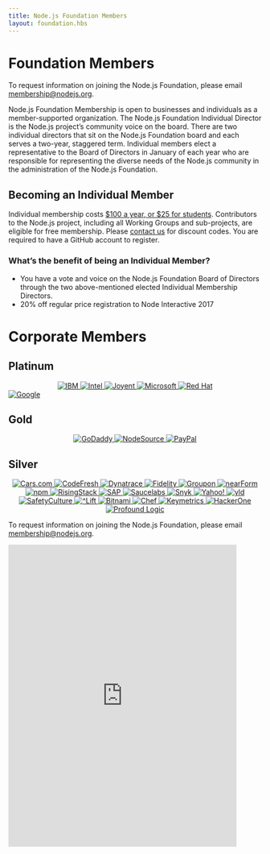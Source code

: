 ```yaml
---
title: Node.js Foundation Members
layout: foundation.hbs
---
```

# Foundation Members

To request information on joining the Node.js Foundation, please email
[membership@nodejs.org](mailto:membership@nodejs.org).

Node.js Foundation Membership is open to businesses and individuals as a
member-supported organization. The Node.js Foundation Individual Director is the
Node.js project’s community voice on the board. There are two individual
directors that sit on the Node.js Foundation board and each serves a two-year,
staggered term. Individual members elect a representative to the Board of
Directors in January of each year who are responsible for representing the
diverse needs of the Node.js community in the administration of the Node.js
Foundation.

## Becoming an Individual Member

Individual membership costs [$100 a year, or $25 for students](https://identity.linuxfoundation.org/user?destination=pid/99). Contributors to the Node.js project, including all Working Groups and sub-projects, are eligible for free membership. Please [contact us](mailto:membership@nodejs.org) for discount codes. You are required to have a GitHub account to register.

### What’s the benefit of being an Individual Member?
 - You have a vote and voice on the Node.js Foundation Board of Directors
 through the two above-mentioned elected Individual Membership Directors.
 - 20% off regular price registration to Node Interactive 2017

# Corporate Members
## Platinum

<div style="text-align:center;">
<a target="_new" class="imagelink" href="http://ibm.com">
  <img alt="IBM" class="memberlogo" src="/static/images/foundation/ibmLogo.png" />
</a>
<a target="_new" class="imagelink" href="http://intel.com">
  <img alt="Intel" class="memberlogo" src="/static/images/foundation/intelLogo.png" />
</a>
<a target="_new" class="imagelink" href="//joyent.com">
  <img alt="Joyent" class="memberlogo" src="/static/images/foundation/joyentLogo.png" />
</a>
<a target="_new" class="imagelink" href="//microsoft.com">
  <img alt="Microsoft" class="memberlogo" src="/static/images/foundation/microsoftLogo.png" />
</a>
<a target="_new" class="imagelink" href="//redhat.com">
  <img alt="Red Hat" class="memberlogo" src="/static/images/foundation/redhatLogo.png" />
</a>
</div>
<a target="_new" class="imagelink" href="https://google.com">
  <img alt="Google" class="memberlogo" src="/static/images/foundation/googleLogo.png" />
</a>

## Gold

<div style="text-align:center;">
<a target="_new" class="imagelink" href="//godaddy.com">
  <img alt="GoDaddy" class="memberlogo" src="/static/images/foundation/godaddyLogo.png" />
</a>
<a target="_new" class="imagelink" href="//nodesource.com">
  <img alt="NodeSource" class="memberlogo" src="/static/images/foundation/nodesourceLogo.png" />
</a>
<a target="_new" class="imagelink" href="//paypal.com">
  <img alt="PayPal" class="memberlogo" src="/static/images/foundation/paypalLogo.png" />
</a>
</div>

## Silver

<div style="text-align:center;">
<a target="_new" class="imagelink" href="http://cars.com">
  <img alt="Cars.com" class="memberlogo" src="/static/images/foundation/cars.png" />
</a>
<a target="_new" class="imagelink" href="http://codefresh.io">
  <img alt="CodeFresh" class="memberlogo" src="/static/images/foundation/codefreshLogo.png" />
</a>
<a target="_new" class="imagelink" href="https://www.dynatrace.com">
  <img alt="Dynatrace" class="memberlogo" src="/static/images/foundation/dynatrace.png" />
</a>
<a target="_new" class="imagelink" href="//fidelity.com">
  <img alt="Fidelity" class="memberlogo" src="/static/images/foundation/fidelityLogo.png" />
</a>
<a target="_new" class="imagelink" href="//groupon.com">
  <img alt="Groupon" class="memberlogo" src="/static/images/foundation/grouponLogo.png" />
</a>
<a target="_new" class="imagelink" href="http://nearform.com">
  <img alt="nearForm" class="memberlogo" src="/static/images/foundation/nearformLogo.png" />
</a>
<a target="_new" class="imagelink" href="//npmjs.org">
  <img alt="npm" class="memberlogo" src="/static/images/foundation/npmLogo.png" />
</a>
<a target="_new" class="imagelink" href="//risingstack.com">
  <img alt="RisingStack" class="memberlogo" src="/static/images/foundation/risingstack_logo.png" />
</a>
<a target="_new" class="imagelink" href="http://sap.com">
  <img alt="SAP" class="memberlogo" src="/static/images/foundation/sapLogo.png" />
</a>
<a target="_new" class="imagelink" href="//saucelabs.com">
  <img alt="Saucelabs" class="memberlogo" src="/static/images/foundation/saucelabsLogo.png" />
</a>
<a target="_new" class="imagelink" href="//snyk.io">
  <img alt="Snyk" class="memberlogo" src="/static/images/foundation/snyk.png" />
</a>
<a target="_new" class="imagelink" href="//yahoo.com">
  <img alt="Yahoo!" class="memberlogo" src="/static/images/foundation/yahoo.png" />
</a>
<a target="_new" class="imagelink" href="//yld.io">
  <img alt="yld" class="memberlogo" src="/static/images/foundation/yldLogo.png" />
</a>
<a target="_new" class="imagelink" href="https://safetyculture.com/">
  <img alt="SafetyCulture" class="memberlogo" src="/static/images/foundation/safetycultureLogo.png" />
</a>
<a target="_new" class="imagelink" href="https://liftsecurity.io/">
  <img alt="^Lift" class="memberlogo" src="/static/images/foundation/liftLogo.png" />
</a>
<a target="_new" class="imagelink" href="https://bitnami.com/">
  <img alt="Bitnami" class="memberlogo" src="/static/images/foundation/bitnamiLogo.png" />
</a>
<a target="_new" class="imagelink" href="https://www.habitat.sh/">
  <img alt="Chef" class="memberlogo" src="/static/images/foundation/chefLogo.png" />
</a>
<a target="_new" class="imagelink" href="https://keymetrics.io/">
  <img alt="Keymetrics" class="memberlogo" src="/static/images/foundation/keymetricsLogo.png" />
</a>
<a target="_new" class="imagelink" href="https://www.hackerone.com/">
  <img alt="HackerOne" class="memberlogo" src="/static/images/foundation/hackerOneLogo.png" />
</a>
<a target="_new" class="imagelink" href="www.profoundlogic.com/">
  <img alt="Profound Logic" class="memberlogo" src="/static/images/foundation/profoundLogicLogo.png" />
</a>
</div>

To request information on joining the Node.js Foundation, please email
[membership@nodejs.org](mailto:membership@nodejs.org).

<iframe class="center"
 src="https://go.pardot.com/l/6342/2015-05-15/2cnz97"
 frameborder="0" marginwidth="0" marginheight="0"
 style="width:90%;height:600px;"
 >
</iframe>
